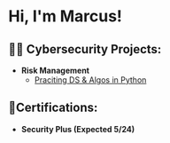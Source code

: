 <h1>Hi, I'm Marcus!
<h2>👨‍💻 Cybersecurity Projects:</h2>

- <b>Risk Management</b>
  - [Praciting DS & Algos in Python](https://github.com/joshmadakor1/Algorithms-Practice)
 
<h2>📃Certifications:</h2>

  - <b>Security Plus (Expected 5/24)<b>


